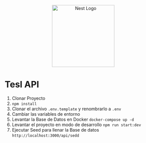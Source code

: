 <p align="center">
  <a href="http://nestjs.com/" target="blank"><img src="https://nestjs.com/img/logo-small.svg" width="200" alt="Nest Logo" /></a>
</p>

# Tesl API

1. Clonar Proyecto
2. `npm install`
3. Clonar el archivo `.env.template` y renombrarlo a `.env`
4. Cambiar las variables de entorno
5. Levantar la Base de Datos en Docker `docker-compose up -d`
6. Levantar el proyecto en modo de desarrollo `npm run start:dev`
7. Ejecutar Seed para llenar la Base de datos `http://localhost:3000/api/sedd`

